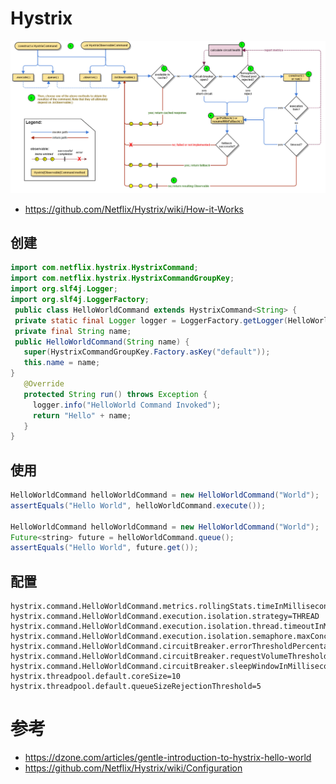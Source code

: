 # Hystrix

![Hystrix 工作流程图](/images/java/hystrixFlowChart.jpeg)

- https://github.com/Netflix/Hystrix/wiki/How-it-Works
## 创建
```java
import com.netflix.hystrix.HystrixCommand;
import com.netflix.hystrix.HystrixCommandGroupKey;
import org.slf4j.Logger;
import org.slf4j.LoggerFactory;
 public class HelloWorldCommand extends HystrixCommand<String> {
 private static final Logger logger = LoggerFactory.getLogger(HelloWorldCommand.class);
 private final String name;
 public HelloWorldCommand(String name) {
   super(HystrixCommandGroupKey.Factory.asKey("default"));
   this.name = name;
}
   @Override
   protected String run() throws Exception {
     logger.info("HelloWorld Command Invoked");
     return "Hello" + name;
   }
}
```

## 使用
```java
HelloWorldCommand helloWorldCommand = new HelloWorldCommand("World");
assertEquals("Hello World", helloWorldCommand.execute());

HelloWorldCommand helloWorldCommand = new HelloWorldCommand("World");
Future<string> future = helloWorldCommand.queue();
assertEquals("Hello World", future.get());
```

## 配置
```
hystrix.command.HelloWorldCommand.metrics.rollingStats.timeInMilliseconds=10000
hystrix.command.HelloWorldCommand.execution.isolation.strategy=THREAD
hystrix.command.HelloWorldCommand.execution.isolation.thread.timeoutInMilliseconds=1000
hystrix.command.HelloWorldCommand.execution.isolation.semaphore.maxConcurrentRequests=10
hystrix.command.HelloWorldCommand.circuitBreaker.errorThresholdPercentage=50
hystrix.command.HelloWorldCommand.circuitBreaker.requestVolumeThreshold=20
hystrix.command.HelloWorldCommand.circuitBreaker.sleepWindowInMilliseconds=5000
hystrix.threadpool.default.coreSize=10
hystrix.threadpool.default.queueSizeRejectionThreshold=5
```


# 参考

- https://dzone.com/articles/gentle-introduction-to-hystrix-hello-world
- https://github.com/Netflix/Hystrix/wiki/Configuration

